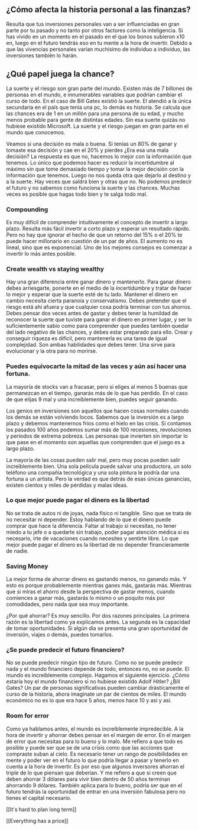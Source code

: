 ## ¿Cómo afecta la historia personal a las finanzas?
Resulta que tus inversiones personales van a ser influenciadas en gran parte por tu pasado y no tanto por otros factores como la inteligencia. Si has vivido en un momento en el pasado en el que los bonos subieron x10 en, luego en el futuro tendrás eso en tu mente a la hora de invertir. Debido a que las vivencias personales varían muchísimo de individuo a individuo, las inversiones también lo harán.


## ¿Qué papel juega la chance?
La suerte y el riesgo son gran parte del mundo. Existen más de 7 billones de personas en el mundo, e innumerables variables que podrían cambiar el curso de todo. En el caso de Bill Gates existió la suerte. El atendió a la única secundaria en el país que tenía una pc, lo demás es historia. Se calcula que las chances era de 1 en un millón para una persona de su edad, y mucho menos probable para gente de distintas edades. Sin esa suerte quizás no hubiese existido Microsoft. 
La suerte y el riesgo juegan en gran parte en el mundo que conocemos.

Veamos si una decisión es mala o buena. Si tenías un 80% de ganar y tomaste esa decisión y cae en el 20% y pierdes ¿Era esa una mala decisión? La respuesta es que no, hacemos lo mejor con la información que tenemos. Lo único que podemos hacer es reducir la incertidumbre al máximo sin que tome demasiado tiempo y tomar la mejor decisión con la información que tenemos. Luego no nos queda otra que dejarlo al destino y a la suerte. Hay veces que saldrá bien y otras que no. No podemos predecir el futuro y no sabemos como funciona la suerte y las chances. Muchas veces es posible que hagas todo bien y te salga todo mal.



### Compounding
Es muy difícil de comprender intuitivamente el concepto de invertir a largo plazo. Resulta más fácil invertir a corto plazo y esperar un resultado rápido. Pero no hay que ignorar el hecho de que un retorno del 15% o el 20% te puede hacer millonario en cuestión de un par de años. El aumento no es lineal, sino que es exponencial. Uno de los mejores consejos es comenzar a invertir lo más antes posible.


### Create wealth vs staying wealthy
Hay una gran diferencia entre ganar dinero y mantenerlo.  Para ganar dinero debes arriesgarte, ponerte en el medio de la incertidumbre y tratar de hacer lo mejor y esperar que la suerte esté de tu lado. Mantener el dinero en cambio necesita cierta paranoia y conservatismo. Debes pretender que el riesgo está ahí afuera y que cualquier cosa podría terminar con tus ahorros. Debes pensar dos veces antes de gastar y debes tener la humildad de reconocer la suerte que tuviste para ganar el dinero en primer lugar, y ser lo suficientemente sabio como para comprender que puedes también quedar del lado negativo de las chances, y debes estar preparado para ello. Crear y conseguir riqueza es difícil, pero mantenerla es una tarea de igual complejidad. Son ambas habilidades que debes tener. Una sirve para evolucionar y la otra para no morirse.



### Puedes equivocarte la mitad de las veces y aún así hacer una fortuna.
La mayoría de stocks van a fracasar, pero si eliges al menos 5 buenas que permanezcan en el tiempo, ganarás más de lo que has perdido. En el caso de que elijas 9 mal y una increíblemente bien, puedes seguir ganando. 

Los genios en inversiones son aquellos que hacen cosas normales cuando los demás se están volviendo locos. Sabemos que la inversión es a largo plazo y debemos mantenernos fríos como el hielo en las crisis. Si contamos los pasados 100 años podemos sumar más de 100 recesiones, revoluciones y períodos de extrema pobreza. Las personas que invierten sin importar lo que pase en el momento son aquellas que comprenden que el juego es a largo plazo. 

La mayoría de las cosas pueden salir mal, pero muy pocas pueden salir increíblemente bien. Una sola película puede salvar una productora, un solo teléfono una compañía tecnológica y una sola pintura le podría dar una fortuna a un artista. Pero la verdad es que detrás de esas únicas ganancias, existen cientos y miles de pérdidas y malas ideas. 



### Lo que mejor puede pagar el dinero es la libertad
No se trata de autos ni de joyas, nada físico ni tangible. Sino que se trata de no necesitar ni depender. Estoy hablando de lo que el dinero puede comprar que hace la diferencia. Faltar al trabajo si necesitas, no tener miedo a tu jefe o a quedarte sin trabajo, poder pagar atención médica si es necesario, irte de vacaciones cuando necesites y sentirte libre. Lo que mejor puede pagar el dinero es la libertad de no depender financieramente de nadie.



### Saving Money
La mejor forma de ahorrar dinero es gastando menos, no ganando más. Y esto es porque probablemente mientras ganes más, gastarás más. Mientras que si miras el ahorro desde la perspectiva de gastar menos, cuando comiences a ganar más, gastarás lo mismo o un poquito más por comodidades, pero nada que sea muy importante. 

¿Por qué ahorrar?
Es muy sencillo. Por dos razones principales. La primera razón es la libertad como ya explicamos antes. La segunda es la capacidad de tomar oportunidades. Si algún día se presenta una gran oportunidad de inversión, viajes o demás, puedes tomarlos.




### ¿Se puede predecir el futuro financiero?
No se puede predecir ningún tipo de futuro. Como no se puede predecir nada y el mundo financiero depende de todo, entonces no, no se puede. El mundo es increíblemente complejo. Hagamos el siguiente ejercicio. ¿Cómo estaría hoy el mundo financiero si no hubiese existido Adolf Hitler? ¿Bill Gates? Un par de personas significativas pueden cambiar drásticamente el curso de la historia, ahora imagínate un par de cientos de miles. 
El mundo económico no es lo que era hace 5 años, menos hace 10 y así y así. 

### Room for error
Como ya hablamos antes, el mundo es increíblemente impredecible. A la hora de invertir y ahorrar debes pensar en el margen de error. En el margen de error que necesitas para lo bueno y lo malo. Me refiero a que todo es posible y puede ser que se de una crisis como que las acciones que compraste suban al cielo. Es necesario tener un rango de posibilidades en mente y poder ver en el futuro lo que podría llegar a pasar y tenerlo en cuenta a la hora de invertir. Es por eso que algunos inversores ahorran el triple de lo que piensan que deberían. Y me refiero a que si creen que deben ahorrar 3 dólares para vivir bien dentro de 50 años terminan ahorrando 9 dólares. También aplica para lo bueno, podría ser que en el futuro tendrás la oportunidad de entrar en una inversión fabulosa pero no tienes el capital necesario.


[[It's hard to plan long term]]

[[Everything has a price]]



